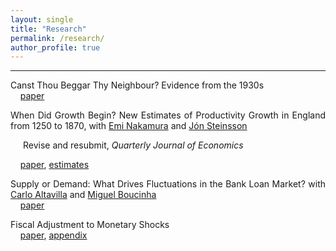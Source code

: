 ```yaml
---
layout: single
title: "Research"
permalink: /research/
author_profile: true
---
```

---
  
<p style='text-align: justify;'>
Canst Thou Beggar Thy Neighbour? Evidence from the 1930s<br>
&nbsp;&nbsp;&nbsp;&nbsp;<a href='https://paul-bouscasse.github.io/files/bouscasse_devaluations.pdf'>paper</a></p>

<p style='text-align: justify; padding=0px'>When Did Growth Begin? New Estimates of Productivity Growth in England from 1250 to 1870, with <a href='https://eml.berkeley.edu/~enakamura'>Emi Nakamura</a> and <a href='https://eml.berkeley.edu/~jsteinsson'>Jón Steinsson</a><br>
<p style='margin-left:20px; margin=0px'>Revise and resubmit, <i>Quarterly Journal of Economics</i></p>
&nbsp;&nbsp;&nbsp;&nbsp;<a href='https://paul-bouscasse.github.io/files/bns_malthus.pdf'>paper</a>, <a href='https://paul-bouscasse.github.io/files/malthus_estimates.xlsx'>estimates</a></p>

<p style='text-align: justify;'>Supply or Demand: What Drives Fluctuations in the Bank Loan Market? with <a href='https://sites.google.com/view/carlo-altavilla/home'>Carlo Altavilla</a> and <a href='https://www.ecb.europa.eu/pub/research/authors/profiles/miguel-boucinha.en.html'>Miguel Boucinha</a><br>
&nbsp;&nbsp;&nbsp;&nbsp;<a href='https://paul-bouscasse.github.io/files/abb_supply_demand.pdf'>paper</a></p>

<p style='text-align: justify;'>Fiscal Adjustment to Monetary Shocks<br>
&nbsp;&nbsp;&nbsp;&nbsp;<a href='https://paul-bouscasse.github.io/files/bouscasse_fiscal.pdf'>paper</a>, <a href='https://paul-bouscasse.github.io/files/bouscasse_fiscal_appendix.pdf'>appendix</a></p>
